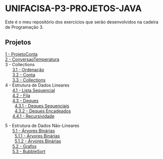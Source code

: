 # UNIFACISA-P3-PROJETOS-JAVA

Este é o meu repositório dos exercícios que serão desenvolvidos na cadeira de Programação 3.

## Projetos
[1 - ProjetoConta](ProjetoConta/Exercicio1.md)  
[2 - ConversaoTemperatura](ConversaoTemperatura/Exercicio2.md)  
3 - Collections  
&nbsp;&nbsp;&nbsp;&nbsp;&nbsp;&nbsp;[3.1 - Ordenação](ExercicioCollections/Exercicio3.md)  
&nbsp;&nbsp;&nbsp;&nbsp;&nbsp;&nbsp;[3.2 - Conta](ContaCollections/Exercicio4.md)   
&nbsp;&nbsp;&nbsp;&nbsp;&nbsp;&nbsp;[3.3 - Collections](Collections2/Exercicio5.md)  
4 - Estrutura de Dados Lineares  
&nbsp;&nbsp;&nbsp;&nbsp;&nbsp;&nbsp;[4.1 - Lista Sequencial](ListaSequencial)     
&nbsp;&nbsp;&nbsp;&nbsp;&nbsp;&nbsp;[4.2 - Fila](EstruturaDeDados/Exercicio6.md)   
&nbsp;&nbsp;&nbsp;&nbsp;&nbsp;&nbsp;[4.3 - Deques](Deques/Exercicio7.md)   
&nbsp;&nbsp;&nbsp;&nbsp;&nbsp;&nbsp;&nbsp;&nbsp;[4.3.1 - Deques Sequenciais]()     
&nbsp;&nbsp;&nbsp;&nbsp;&nbsp;&nbsp;&nbsp;&nbsp;[4.3.2 - Deques Encadeados]()  
&nbsp;&nbsp;&nbsp;&nbsp;&nbsp;&nbsp;[4.4.1 - Recursividade](RecursividadeSomador/Exercicio8.md)  

5 - Estrutura de Dados Não-Lineares     
&nbsp;&nbsp;&nbsp;&nbsp;&nbsp;&nbsp;[5.1 - Árvores Binárias]()     
&nbsp;&nbsp;&nbsp;&nbsp;&nbsp;&nbsp;&nbsp;&nbsp;[5.1.1 - Árvores Binárias](ArvoresBinarias/Exercicio9.md)   
&nbsp;&nbsp;&nbsp;&nbsp;&nbsp;&nbsp;&nbsp;&nbsp;[5.1.2 - Árvores Binárias](ArvoresBinarias/Exercicio10.md)       
&nbsp;&nbsp;&nbsp;&nbsp;&nbsp;&nbsp;[5.2 - Grafos](Grafos)    
&nbsp;&nbsp;&nbsp;&nbsp;&nbsp;&nbsp;[5.3 - BubbleSort](BubbleSort) 

